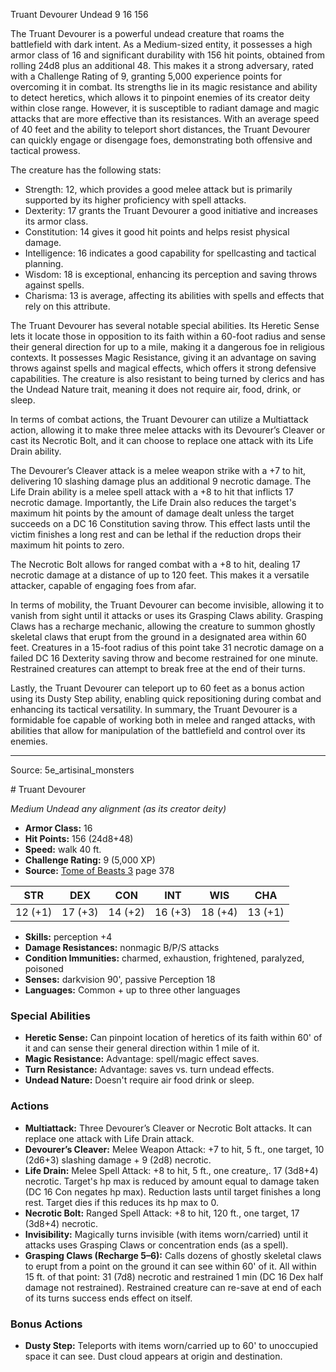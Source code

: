 <MonsterName/>Truant Devourer</MonsterName>
<CreatureType/>Undead</CreatureType>
<CR/>9</CR>
<AC/>16</AC>
<HP/>156</HP>
<summary>The Truant Devourer is a powerful undead creature that roams the battlefield with dark intent. As a Medium-sized entity, it possesses a high armor class of 16 and significant durability with 156 hit points, obtained from rolling 24d8 plus an additional 48. This makes it a strong adversary, rated with a Challenge Rating of 9, granting 5,000 experience points for overcoming it in combat. Its strengths lie in its magic resistance and ability to detect heretics, which allows it to pinpoint enemies of its creator deity within close range. However, it is susceptible to radiant damage and magic attacks that are more effective than its resistances. With an average speed of 40 feet and the ability to teleport short distances, the Truant Devourer can quickly engage or disengage foes, demonstrating both offensive and tactical prowess.</summary>

<detail>

The creature has the following stats: 
- Strength: 12, which provides a good melee attack but is primarily supported by its higher proficiency with spell attacks.
- Dexterity: 17 grants the Truant Devourer a good initiative and increases its armor class.
- Constitution: 14 gives it good hit points and helps resist physical damage.
- Intelligence: 16 indicates a good capability for spellcasting and tactical planning.
- Wisdom: 18 is exceptional, enhancing its perception and saving throws against spells.
- Charisma: 13 is average, affecting its abilities with spells and effects that rely on this attribute.

The Truant Devourer has several notable special abilities. Its Heretic Sense lets it locate those in opposition to its faith within a 60-foot radius and sense their general direction for up to a mile, making it a dangerous foe in religious contexts. It possesses Magic Resistance, giving it an advantage on saving throws against spells and magical effects, which offers it strong defensive capabilities. The creature is also resistant to being turned by clerics and has the Undead Nature trait, meaning it does not require air, food, drink, or sleep.

In terms of combat actions, the Truant Devourer can utilize a Multiattack action, allowing it to make three melee attacks with its Devourer’s Cleaver or cast its Necrotic Bolt, and it can choose to replace one attack with its Life Drain ability. 

The Devourer’s Cleaver attack is a melee weapon strike with a +7 to hit, delivering 10 slashing damage plus an additional 9 necrotic damage. The Life Drain ability is a melee spell attack with a +8 to hit that inflicts 17 necrotic damage. Importantly, the Life Drain also reduces the target's maximum hit points by the amount of damage dealt unless the target succeeds on a DC 16 Constitution saving throw. This effect lasts until the victim finishes a long rest and can be lethal if the reduction drops their maximum hit points to zero.

The Necrotic Bolt allows for ranged combat with a +8 to hit, dealing 17 necrotic damage at a distance of up to 120 feet. This makes it a versatile attacker, capable of engaging foes from afar.

In terms of mobility, the Truant Devourer can become invisible, allowing it to vanish from sight until it attacks or uses its Grasping Claws ability. Grasping Claws has a recharge mechanic, allowing the creature to summon ghostly skeletal claws that erupt from the ground in a designated area within 60 feet. Creatures in a 15-foot radius of this point take 31 necrotic damage on a failed DC 16 Dexterity saving throw and become restrained for one minute. Restrained creatures can attempt to break free at the end of their turns.

Lastly, the Truant Devourer can teleport up to 60 feet as a bonus action using its Dusty Step ability, enabling quick repositioning during combat and enhancing its tactical versatility. In summary, the Truant Devourer is a formidable foe capable of working both in melee and ranged attacks, with abilities that allow for manipulation of the battlefield and control over its enemies.</detail>



---

Source: 5e_artisinal_monsters

<statblock>
# Truant Devourer

*Medium* *Undead* *any alignment (as its creator deity)*

- **Armor Class:** 16
- **Hit Points:** 156 (24d8+48)
- **Speed:** walk 40 ft.
- **Challenge Rating:** 9 (5,000 XP)
- **Source:** [Tome of Beasts 3](https://koboldpress.com/kpstore/product/tome-of-beasts-3-for-5th-edition/) page 378

| STR | DEX | CON | INT | WIS | CHA |
| --- | --- | --- | --- | --- | --- |
| 12 (+1) | 17 (+3) | 14 (+2) | 16 (+3) | 18 (+4) | 13 (+1) |

- **Skills:** perception +4
- **Damage Resistances:** nonmagic B/P/S attacks
- **Condition Immunities:** charmed, exhaustion, frightened, paralyzed, poisoned
- **Senses:** darkvision 90', passive Perception 18
- **Languages:** Common + up to three other languages

### Special Abilities

- **Heretic Sense:** Can pinpoint location of heretics of its faith within 60' of it and can sense their general direction within 1 mile of it.
- **Magic Resistance:** Advantage: spell/magic effect saves.
- **Turn Resistance:** Advantage: saves vs. turn undead effects.
- **Undead Nature:** Doesn't require air food drink or sleep.

### Actions

- **Multiattack:** Three Devourer’s Cleaver or Necrotic Bolt attacks. It can replace one attack with Life Drain attack.
- **Devourer’s Cleaver:** Melee Weapon Attack: +7 to hit, 5 ft., one target, 10 (2d6+3) slashing damage + 9 (2d8) necrotic.
- **Life Drain:** Melee Spell Attack: +8 to hit, 5 ft., one creature,. 17 (3d8+4) necrotic. Target's hp max is reduced by amount equal to damage taken (DC 16 Con negates hp max). Reduction lasts until target finishes a long rest. Target dies if this reduces its hp max to 0.
- **Necrotic Bolt:** Ranged Spell Attack: +8 to hit, 120 ft., one target, 17 (3d8+4) necrotic.
- **Invisibility:** Magically turns invisible (with items worn/carried) until it attacks uses Grasping Claws or concentration ends (as a spell).
- **Grasping Claws (Recharge 5–6):** Calls dozens of ghostly skeletal claws to erupt from a point on the ground it can see within 60' of it. All within 15 ft. of that point: 31 (7d8) necrotic and restrained 1 min (DC 16 Dex half damage not restrained). Restrained creature can re-save at end of each of its turns success ends effect on itself.

### Bonus Actions

- **Dusty Step:** Teleports  with items worn/carried up to 60' to unoccupied space it can see. Dust cloud appears at origin and destination.


</statblock>


